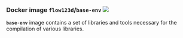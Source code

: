 ### Docker image `flow123d`/`base-env` [![](https://images.microbadger.com/badges/image/flow123d/base-env.svg)](https://microbadger.com/images/flow123d/base-env "analysed by microbadger")

**`base-env`** image contains a set of libraries and tools necessary for the compilation of various libraries.